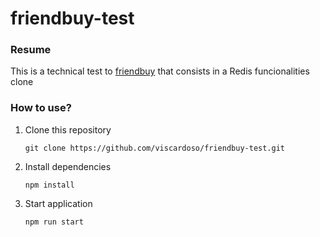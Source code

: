 # friendbuy-test

### **Resume**
This is a technical test to [friendbuy](https://www.friendbuy.com/) that consists in a Redis funcionalities clone


### **How to use?**

1. Clone this repository
    ```
    git clone https://github.com/viscardoso/friendbuy-test.git
    ```
2. Install dependencies
    ```
    npm install
    ```
3. Start application
    ```
    npm run start
    ```